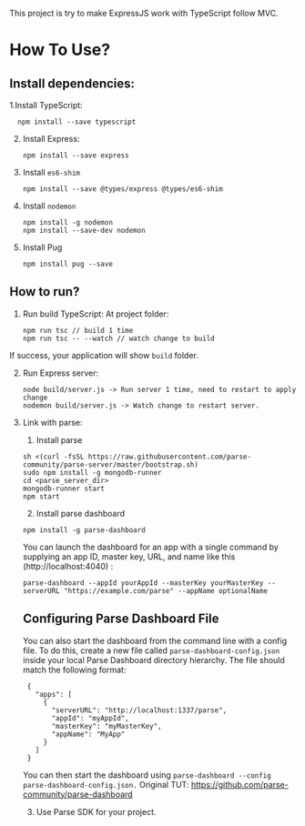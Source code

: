 This project is try to make ExpressJS work with TypeScript follow MVC.

# How To Use? 

## Install dependencies:

1.Install TypeScript:
    
    
      npm install --save typescript
    
2. Install Express:
    
    ```
    npm install --save express
    ```
    
3. Install `es6-shim`
    
    ```
    npm install --save @types/express @types/es6-shim
    ```
    
4. Install `nodemon` 
    
    ```
    npm install -g nodemon
    npm install --save-dev nodemon
    ```
    
5. Install Pug 
    
    ```
    npm install pug --save
    ```
    
## How to run?

1. Run build TypeScript:
    At project folder:
    
    ```
    npm run tsc // build 1 time
    npm run tsc -- --watch // watch change to build 
    ```
    
  If success, your application will show `build` folder.
  
2. Run Express server:
  
    ```
    node build/server.js -> Run server 1 time, need to restart to apply change 
    nodemon build/server.js -> Watch change to restart server.
    ```
    
3. Link with parse:
    
    1. Install parse 

    ```
    sh <(curl -fsSL https://raw.githubusercontent.com/parse-community/parse-server/master/bootstrap.sh)
    sudo npm install -g mongodb-runner
    cd <parse_server_dir>
    mongodb-runner start
    npm start
    ```
    
    2. Install parse dashboard 
    
    ```
    npm install -g parse-dashboard
    ```
    You can launch the dashboard for an app with a single command by supplying an app ID, master key, URL, and name like this (http://localhost:4040) :
    
    ```
    parse-dashboard --appId yourAppId --masterKey yourMasterKey --serverURL "https://example.com/parse" --appName optionalName
    ```
    ## Configuring Parse Dashboard File
        
    You can also start the dashboard from the command line with a config file. To do this, create a new file called `parse-dashboard-config.json` inside your local Parse Dashboard directory hierarchy. The file should match the following format:

        {
          "apps": [
            {
              "serverURL": "http://localhost:1337/parse",
              "appId": "myAppId",
              "masterKey": "myMasterKey",
              "appName": "MyApp"
            }
          ]
        }
    You can then start the dashboard using `parse-dashboard --config parse-dashboard-config.json.`
    Original TUT: https://github.com/parse-community/parse-dashboard
    
    3. Use Parse SDK for your project. 
